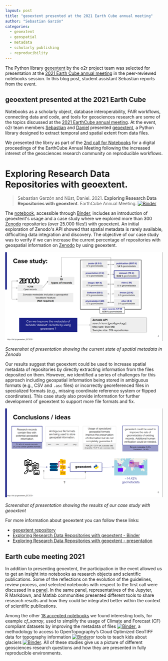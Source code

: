 ```yaml
---
layout: post
title: "geoextent presented at the 2021 Earth Cube annual meeting"
author: "Sebastian Garzón"
categories:
  - geoextent
  - geospatial
  - metadata
  - scholarly publishing
  - reproducibility
---
```


The Python library [geoextent](https://o2r.info/geoextent/) by the o2r project team was selected for presentation at the [2021 Earth Cube annual meeting](https://www.earthcube.org/2021-earthcube-annual-meeting) in the peer-reviewed notebooks session.
In this blog post, student assistant Sebastian reports from the event.

<!--more-->

## geoextent presented at the 2021 Earth Cube

Notebooks as a scholarly object, database interoperability, FAIR workflows, connecting data and code, and tools for geosciences research are some of the topics discussed at the [2021 EarthCube annual meeting](https://www.earthcube.org/2021-earthcube-annual-meeting).
At the event, o2r team members [Sebastian](https://orcid.org/0000-0002-8335-9312) and [Daniel](https://orcid.org/0000-0002-0024-5046) presented [geoextent](https://github.com/o2r-project/geoextent), a Python library designed to extract temporal and spatial extent from data files.

We presented the librry as part of the [2nd call for Notebooks](https://www.earthcube.org/2021-earthcube-annual-meeting) for a digital proceedings of the EarthCube Annual Meeting following the increased interest of the geosciences research community on reproducible workflows.

# Exploring Research Data Repositories with geoextent.

> Sebastian Garzón and Nüst, Daniel. 2021. **Exploring Research Data Repositories with geoextent**. EarthCube Annual Meeting. [![Binder](https://mybinder.org/badge_logo.svg)](https://mybinder.org/v2/gh/earthcube2021/ec21_garzon_etal/HEAD)

The [notebook](https://mybinder.org/v2/gh/earthcube2021/ec21_garzon_etal/HEAD), accessible through [Binder](https://mybinder.org/), includes an introduction of geoextent's usage and a case study where we explored more than 300 [Zenodo](https://zenodo.org) repositories (over 25.000 files!) with geoextent.
An initial exploration of Zenodo's API showed that spatial metadata is rarely available, difficulting data integration and discovery.
The objective of our case study was to verify if we can increase the current percentage of repositories with geospatial information on [Zenodo](https://zenodo.org) by using geoextent.

[![](/public/images/2021-08-02-geoextent-presented-at-the-2021-earth-cube-meeting/screenshot-presentation-zenodo-api.png)](/public/images/2021-08-02-geoextent-presented-at-the-2021-earth-cube-meeting/screenshot-presentation-zenodo-api.png)

*Screenshot of presentation showing the current state of spatial metadata in Zenodo*

Our results suggest that geoextent could be used to increase spatial metadata of repositories by directly extracting information from the files deposited on them.
However, we identified a series of challenges for this approach including geospatial information being stored in ambiguous formats (e.g., CSV and `.asc` files) or incorrectly georeferenced files in specialized formats (e.g., missing coordinate reference system or flipped coordinates).
This case study also provide information for further development of geoextent to support more file formats and fix.

[![](/public/images/2021-08-02-geoextent-presented-at-the-2021-earth-cube-meeting/screenshot-presentation-results.png)](/public/images/2021-08-02-geoextent-presented-at-the-2021-earth-cube-meeting/screenshot-presentation-results.png)

*Screenshot of presentation showing the results of our case study with geoextent*

For more information about geoextent you can follow these links:

- [geoextent repository](https://github.com/o2r-project/geoextent)
- [Exploring Research Data Repositories with geoextent - Binder](https://mybinder.org/v2/gh/earthcube2021/ec21_garzon_etal/HEAD)
- [Exploring Research Data Repositories with geoextent - presentation](doi.org/10.6084/m9.figshare.14786199)

## Earth cube meeting 2021

In addition to presenting geoextent, the participation in the event allowed us to get an insight into notebooks as research objects and scientific publications.
Some of the reflections on the evolution of the guidelines, review process, and selected notebooks with respect to the first call were discussed in a [panel](https://www.youtube.com/watch?v=IV-4e3kxVas).
In the same panel, representatives of the Jupyter, R&nbsp;Markdown, and Matlab communities presented different tools to share research results and how they could be integrated better within the context of scientific publications.

Among the other [18 accepted notebooks](https://docs.google.com/document/d/1gkIGbqUtiy6AQ-OsnHq6xni2sA_8Hhn80VASPKW4uD8) we found interesting tools, for example *cf_xarray*, used to simplify the usage of Climate and Forecast (CF) compliant datasets by improving the metadata of files [![Binder](https://mybinder.org/badge_logo.svg)](https://binder.pangeo.io/v2/gh/earthcube2021/ec21_cherian_etal/main?filepath=DC_01_cf-xarray.ipynb), a methodology to access to OpenTopography’s Cloud Optimized GeoTIFF data for topography information [![Binder](https://mybinder.org/badge_logo.svg)](https://mybinder.org/v2/gh/earthcube2021/ec21_beckley_etal/HEAD)or tools to teach kids about glaciers [![Binder](https://mybinder.org/badge_logo.svg)](https://mybinder.org/v2/gh/OGGM/binder/EarthCube21).
All of these studies give us a picture of different geosciences research questions and how they are presented in fully reproducible environments.
